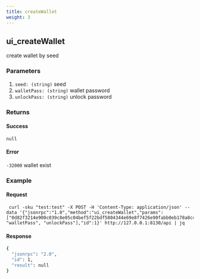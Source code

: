 ```yaml
---
title: createWallet 
weight: 3
---
```


## ui_createWallet
create wallet by seed

### Parameters
1. `seed: (string)` seed 
2. `walletPass: (string)` wallet password
3. `unlockPass: (string)` unlock password

### Returns
#### Success
`null`

#### Error 
`-32000` wallet exist 

### Example
#### Request
```shell
 curl -sku "test:test" -X POST -H 'Content-Type: application/json' --data '{"jsonrpc":"1.0","method":"ui_createWallet","params":["0d82f3214e900c039c8e05c04bef5f22bdf5804344e69e8f7426e90fabb0eb178a8c4f99850c77be09f609b7145799fb0772c1c0c1087acd55868240755a437a", "walletPass", "unlockPass"],"id":1}' http://127.0.0.1:8130/api | jq
```

#### Response
```sh
{
  "jsonrpc": "2.0",
  "id": 1,
  "result": null
}

```


